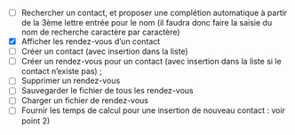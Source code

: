 - [ ] Rechercher un contact, et proposer une complétion automatique à partir de la 3ème lettre entrée
   pour le nom (il faudra donc faire la saisie du nom de recherche caractère par caractère)
- [x] Afficher les rendez-vous d’un contact
- [ ] Créer un contact (avec insertion dans la liste)
- [ ] Créer un rendez-vous pour un contact (avec insertion dans la liste si le contact n’existe pas) ;
- [ ] Supprimer un rendez-vous
- [ ] Sauvegarder le fichier de tous les rendez-vous
- [ ] Charger un fichier de rendez-vous
- [ ] Fournir les temps de calcul pour une insertion de nouveau contact : voir point 2)